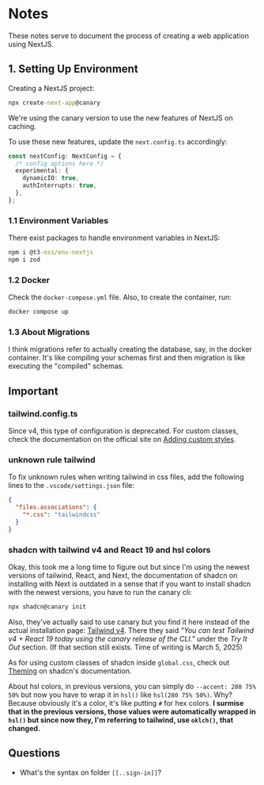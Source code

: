 # Notes

These notes serve to document the process of creating a web application using NextJS.

## 1. Setting Up Environment

Creating a NextJS project:

```cmd
npx create-next-app@canary
```

We're using the canary version to use the new features of NextJS on caching.

To use these new features, update the `next.config.ts` accordingly:

```ts
const nextConfig: NextConfig = {
  /* config options here */
  experimental: {
    dynamicIO: true,
    authInterrupts: true,
  },
};
```

### 1.1 Environment Variables

There exist packages to handle environment variables in NextJS:

```cmd
npm i @t3-oss/env-nextjs
npm i zod
```

### 1.2 Docker

Check the `docker-compose.yml` file. Also, to create the container, run:

```cmd
docker compose up
```

### 1.3 About Migrations

I think migrations refer to actually creating the database, say, in the docker container. It's like compiling your schemas first and then migration is like executing the "compiled" schemas.

## Important

### tailwind.config.ts

Since v4, this type of configuration is deprecated. For custom classes, check the documentation on the official site on [Adding custom styles](https://tailwindcss.com/docs/adding-custom-styles).

### unknown rule tailwind

To fix unknown rules when writing tailwind in css files, add the following lines to the `.vscode/settings.json` file:

```json
{
  "files.associations": {
    "*.css": "tailwindcss"
  }
}
```

### shadcn with tailwind v4 and React 19 and hsl colors

Okay, this took me a long time to figure out but since I'm using the newest versions of tailwind, React, and Next, the documentation of shadcn on installing with Next is outdated in a sense that if you want to install shadcn with the newest versions, you have to run the canary cli:

```cmd
npx shadcn@canary init
```

Also, they've actually said to use canary but you find it here instead of the actual installation page: [Tailwind v4](https://ui.shadcn.com/docs/tailwind-v4). There they said _"You can test Tailwind v4 + React 19 today using the canary release of the CLI."_ under the _Try It Out_ section. (If that section still exists. Time of writing is March 5, 2025)

As for using custom classes of shadcn inside `global.css`, check out [Theming](https://ui.shadcn.com/docs/theming) on shadcn's documentation.

About hsl colors, in previous versions, you can simply do `--accent: 280 75% 50%` but now you have to wrap it in `hsl()` like `hsl(280 75% 50%)`. Why? Because obviously it's a color, it's like putting `#` for hex colors. **I surmise that in the previous versions, those values were automatically wrapped in `hsl()` but since now they, I'm referring to tailwind, use `oklch()`, that changed.**

## Questions

- What's the syntax on folder `[[..sign-in]]`?
